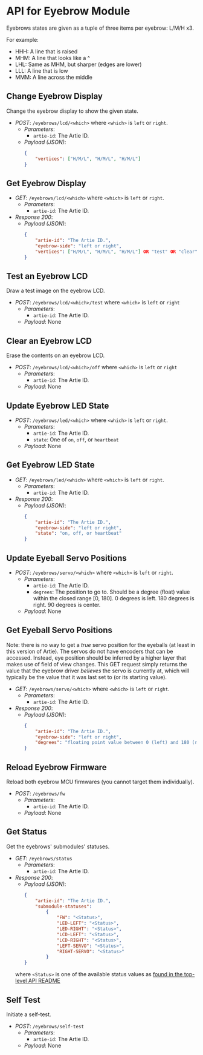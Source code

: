 # API for Eyebrow Module

Eyebrows states are given as a tuple of three items per eyebrow: L/M/H x3.

For example:

* HHH: A line that is raised
* MHM: A line that looks like a ^
* LHL: Same as MHM, but sharper (edges are lower)
* LLL: A line that is low
* MMM: A line across the middle

## Change Eyebrow Display

Change the eyebrow display to show the given state.

* *POST*: `/eyebrows/lcd/<which>` where `<which>` is `left` or `right`.
    * *Parameters*:
        * `artie-id`: The Artie ID.
    * *Payload (JSON)*:
        ```json
        {
            "vertices": ["H/M/L", "H/M/L", "H/M/L"]
        }
        ```

## Get Eyebrow Display

* *GET*: `/eyebrows/lcd/<which>` where `<which>` is `left` or `right`.
    * *Parameters*:
        * `artie-id`: The Artie ID.
* *Response 200*:
    * *Payload (JSON)*:
        ```json
        {
            "artie-id": "The Artie ID.",
            "eyebrow-side": "left or right",
            "vertices": ["H/M/L", "H/M/L", "H/M/L"] OR "test" OR "clear" or "error"
        }
        ```

## Test an Eyebrow LCD

Draw a test image on the eyebrow LCD.

* *POST*: `/eyebrows/lcd/<which>/test` where `<which>` is `left` or `right`
    * *Parameters*:
        * `artie-id`: The Artie ID.
    * *Payload*: None

## Clear an Eyebrow LCD

Erase the contents on an eyebrow LCD.

* *POST*: `/eyebrows/lcd/<which>/off` where `<which>` is `left` or `right`
    * *Parameters*:
        * `artie-id`: The Artie ID.
    * *Payload*: None

## Update Eyebrow LED State

* *POST*: `/eyebrows/led/<which>` where `<which>` is `left` or `right`.
    * *Parameters*:
        * `artie-id`: The Artie ID.
        * `state`: One of `on`, `off`, or `heartbeat`
    * *Payload*: None

## Get Eyebrow LED State

* *GET*: `/eyebrows/led/<which>` where `<which>` is `left` or `right`.
    * *Parameters*:
        * `artie-id`: The Artie ID.
* *Response 200*:
    * *Payload (JSON)*:
        ```json
        {
            "artie-id": "The Artie ID.",
            "eyebrow-side": "left or right",
            "state": "on, off, or heartbeat"
        }
        ```

## Update Eyeball Servo Positions

* *POST*: `/eyebrows/servo/<which>` where `<which>` is `left` or `right`.
    * *Parameters*:
        * `artie-id`: The Artie ID.
        * `degrees`: The position to go to. Should be a degree (float) value within the closed range [0, 180]. 0 degrees is left. 180 degrees is right. 90 degrees is center.
    * *Payload*: None

## Get Eyeball Servo Positions

Note: there is no way to get a *true* servo position for the eyeballs
(at least in this version of Artie). The servos do not have
encoders that can be accessed. Instead, eye position should be
inferred by a higher layer that makes use of field of view
changes. This GET request simply returns the value that
the eyebrow driver *believes* the servo is currently at,
which will typically be the value that it was last set to (or its starting value).

* *GET*: `/eyebrows/servo/<which>` where `<which>` is `left` or `right`.
    * *Parameters*:
        * `artie-id`: The Artie ID.
* *Response 200*:
    * *Payload (JSON)*:
        ```json
        {
            "artie-id": "The Artie ID.",
            "eyebrow-side": "left or right",
            "degrees": "floating point value between 0 (left) and 180 (right)"
        }
        ```

## Reload Eyebrow Firmware

Reload both eyebrow MCU firmwares (you cannot target them individually).

* *POST*: `/eyebrows/fw`
    * *Parameters*:
        * `artie-id`: The Artie ID.
    * *Payload*: None

## Get Status

Get the eyebrows' submodules' statuses.

* *GET*: `/eyebrows/status`
    * *Parameters*:
        * `artie-id`: The Artie ID.
* *Response 200*:
    * *Payload (JSON)*:
        ```json
        {
            "artie-id": "The Artie ID.",
            "submodule-statuses":
                {
                    "FW": "<Status>",
                    "LED-LEFT": "<Status>",
                    "LED-RIGHT": "<Status>",
                    "LCD-LEFT": "<Status>",
                    "LCD-RIGHT": "<Status>",
                    "LEFT-SERVO": "<Status>",
                    "RIGHT-SERVO": "<Status>"
                }
        }
        ```
    where `<Status>` is one of the available
    status values as [found in the top-level API README](../README.md#statuses)


## Self Test

Initiate a self-test.

* *POST*: `/eyebrows/self-test`
    * *Parameters*:
        * `artie-id`: The Artie ID.
    * *Payload*: None
